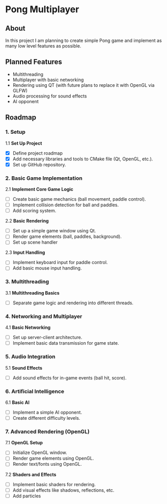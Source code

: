# Pong Multiplayer
## About
In this project I am planning to create simple Pong game and implement as many low level features as possible. 
## Planned Features
* Multithreading
* Multiplayer with basic networking
* Rendering using QT (with future plans to replace it with OpenGL via GLFW)
* Audio processing for sound effects
* AI opponent
## Roadmap
### 1. Setup
1.1 **Set Up Project**
- [x] Define project roadmap
- [x] Add necessary libraries and tools to CMake file (Qt, OpenGL, etc.).
- [x] Set up GitHub repository.

### 2. Basic Game Implementation
2.1 **Implement Core Game Logic**
- [ ] Create basic game mechanics (ball movement, paddle control).
- [ ] Implement collision detection for ball and paddles.
- [ ] Add scoring system.

2.2 **Basic Rendering**
- [ ] Set up a simple game window using Qt.
- [ ] Render game elements (ball, paddles, background).
- [ ] Set up scene handler

2.3 **Input Handling**
- [ ] Implement keyboard input for paddle control.
- [ ] Add basic mouse input handling.

### 3. Multithreading
3.1 **Multithreading Basics**
- [ ] Separate game logic and rendering into different threads.

### 4. Networking and Multiplayer
4.1 **Basic Networking**
- [ ] Set up server-client architecture.
- [ ] Implement basic data transmission for game state.

### 5. Audio Integration
5.1 **Sound Effects**
- [ ] Add sound effects for in-game events (ball hit, score).

### 6. Artificial Intelligence
6.1 **Basic AI**
- [ ] Implement a simple AI opponent.
- [ ] Create different difficulty levels.

### 7. Advanced Rendering (OpenGL)
7.1 **OpenGL Setup**
- [ ] Initialize OpenGL window.
- [ ] Render game elements using OpenGL.
- [ ] Render text/fonts using OpenGL.

7.2 **Shaders and Effects**
- [ ] Implement basic shaders for rendering.
- [ ] Add visual effects like shadows, reflections, etc.
- [ ] Add particles